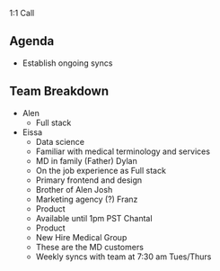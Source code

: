 1:1 Call

## Agenda
- Establish ongoing syncs

## Team Breakdown

- Alen
	- Full stack
- Eissa 
	- Data science 
	- Familiar with medical terminology and services
	- MD in family (Father)
Dylan
	- On the job experience as Full stack
	- Primary frontend and design
	- Brother of Alen
Josh
	- Marketing agency (?)
Franz
	- Product
	- Available until 1pm PST
Chantal
	- Product
	- New Hire
Medical Group
	- These are the MD customers
	- Weekly syncs with team at 7:30 am Tues/Thurs

